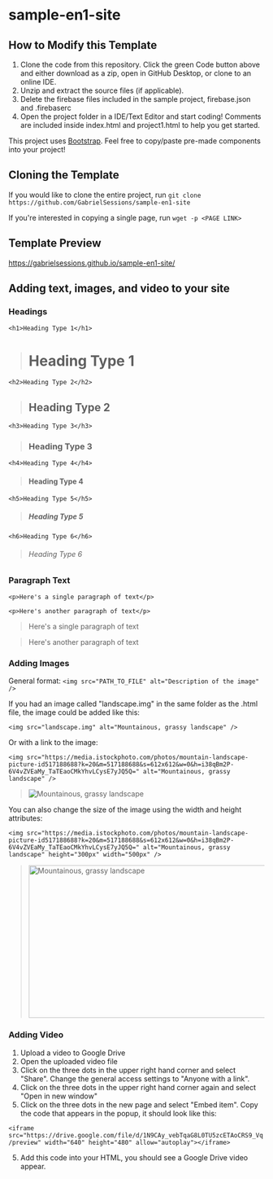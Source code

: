# sample-en1-site
## How to Modify this Template
1. Clone the code from this repository. Click the green Code button above and either download as a zip, open in GitHub Desktop, or clone to an online IDE.
2. Unzip and extract the source files (if applicable).
3. Delete the firebase files included in the sample project, firebase.json and .firebaserc
4. Open the project folder in a IDE/Text Editor and start coding! Comments are included inside index.html and project1.html to help you get started.

This project uses [Bootstrap](https://getbootstrap.com/). Feel free to copy/paste pre-made components into your project!

## Cloning the Template
If you would like to clone the entire project, run `git clone https://github.com/GabrielSessions/sample-en1-site`

If you're interested in copying a single page, run `wget -p <PAGE LINK>`

## Template Preview
https://gabrielsessions.github.io/sample-en1-site/

## Adding text, images, and video to your site
### Headings
`<h1>Heading Type 1</h1>`
> # Heading Type 1

`<h2>Heading Type 2</h2>`
> ## Heading Type 2

`<h3>Heading Type 3</h3>`
> ### Heading Type 3

`<h4>Heading Type 4</h4>`
> #### Heading Type 4

`<h5>Heading Type 5</h5>`
> ##### Heading Type 5

`<h6>Heading Type 6</h6>`
> ###### Heading Type 6

### Paragraph Text
`<p>Here's a single paragraph of text</p>`

`<p>Here's another paragraph of text</p>`

> Here's a single paragraph of text

> Here's another paragraph of text

### Adding Images
General format: `<img src="PATH_TO_FILE" alt="Description of the image" />`

If you had an image called "landscape.img" in the same folder as the .html file, the image could be added like this:

`<img src="landscape.img" alt="Mountainous, grassy landscape" />`

Or with a link to the image:

`<img src="https://media.istockphoto.com/photos/mountain-landscape-picture-id517188688?k=20&m=517188688&s=612x612&w=0&h=i38qBm2P-6V4vZVEaMy_TaTEaoCMkYhvLCysE7yJQ5Q=" alt="Mountainous, grassy landscape" />`

> <img src="https://media.istockphoto.com/photos/mountain-landscape-picture-id517188688?k=20&m=517188688&s=612x612&w=0&h=i38qBm2P-6V4vZVEaMy_TaTEaoCMkYhvLCysE7yJQ5Q=" alt="Mountainous, grassy landscape" />

You can also change the size of the image using the width and height attributes:

`<img src="https://media.istockphoto.com/photos/mountain-landscape-picture-id517188688?k=20&m=517188688&s=612x612&w=0&h=i38qBm2P-6V4vZVEaMy_TaTEaoCMkYhvLCysE7yJQ5Q=" alt="Mountainous, grassy landscape" height="300px" width="500px" />`

> <img src="https://media.istockphoto.com/photos/mountain-landscape-picture-id517188688?k=20&m=517188688&s=612x612&w=0&h=i38qBm2P-6V4vZVEaMy_TaTEaoCMkYhvLCysE7yJQ5Q=" alt="Mountainous, grassy landscape" height="300px" width="500px" />

### Adding Video
1. Upload a video to Google Drive
2. Open the uploaded video file
3. Click on the three dots in the upper right hand corner and select "Share". Change the general access settings to "Anyone with a link".
3. Click on the three dots in the upper right hand corner again and select "Open in new window"
4. Click on the three dots in the new page and select "Embed item". Copy the code that appears in the popup, it should look like this:

`<iframe src="https://drive.google.com/file/d/1N9CAy_vebTqaG8L0TU5zcETAoCRS9_Vq/preview" width="640" height="480" allow="autoplay"></iframe>`

5. Add this code into your HTML, you should see a Google Drive video appear.

